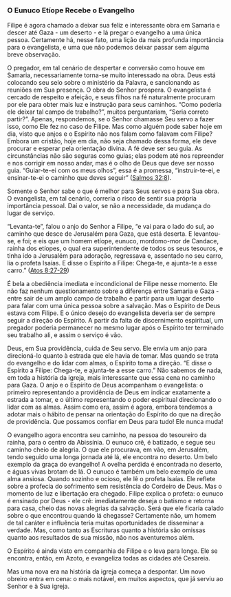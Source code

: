 ### O Eunuco Etíope Recebe o Evangelho 

Filipe é agora chamado a deixar sua feliz e interessante obra em Samaria e descer até Gaza - um deserto - e lá pregar o evangelho a uma única pessoa. Certamente há, nesse fato, uma lição da mais profunda importância para o evangelista, e uma que não podemos deixar passar sem alguma breve observação.

O pregador, em tal cenário de despertar e conversão como houve em Samaria, necessariamente torna-se muito interessado na obra. Deus está colocando seu selo sobre o ministério da Palavra, e sancionando as reuniões em Sua presença. O obra do Senhor prospera. O evangelista é cercado de respeito e afeição, e seus filhos na fé naturalmente procuram por ele para obter mais luz e instrução para seus caminhos. “Como poderia ele deixar tal campo de trabalho?”, muitos perguntariam, “Seria correto partir?”. Apenas, respondemos, se o Senhor chamasse Seu servo a fazer isso, como Ele fez no caso de Filipe. Mas como alguém pode saber hoje em dia, visto que anjos e o Espírito não nos falam como falavam com Filipe? Embora um cristão, hoje em dia, não seja chamado dessa forma, ele deve procurar e esperar pela orientação divina. A fé deve ser seu guia. As circunstâncias não são seguras como guias; elas podem até nos repreender e nos corrigir em nosso andar, mas é o olho de Deus que deve ser nosso guia. “Guiar-te-ei com os meus olhos”, essa é a promessa, “instruir-te-ei, e ensinar-te-ei o caminho que deves seguir” ([Salmos 32:8](http://bibliaonline.com.br/acf/sl/32/8)).

Somente o Senhor sabe o que é melhor para Seus servos e para Sua obra. O evangelista, em tal cenário, correria o risco de sentir sua própria importância pessoal. Daí o valor, se não a necessidade, da mudança do lugar de serviço.

“Levanta-te”, falou o anjo do Senhor a Filipe, “e vai para o lado do sul, ao caminho que desce de Jerusalém para Gaza, que está deserta. E levantou-se, e foi; e eis que um homem etíope, eunuco, mordomo-mor de Candace, rainha dos etíopes, o qual era superintendente de todos os seus tesouros, e tinha ido a Jerusalém para adoração, regressava e, assentado no seu carro, lia o profeta Isaías. E disse o Espírito a Filipe: Chega-te, e ajunta-te a esse carro.” ([Atos 8:27-29](http://bibliaonline.com.br/acf/atos/8/27-29))

É bela a obediência imediata e incondicional de Filipe nesse momento. Ele não faz nenhum questionamento sobre a diferença entre Samaria e Gaza - entre sair de um amplo campo de trabalho e partir para um lugar deserto para falar com uma única pessoa sobre a salvação. Mas o Espírito de Deus estava com Filipe. E o único desejo do evangelista deveria ser de sempre seguir a direção do Espírito. A partir da falta de discernimento espiritual, um pregador poderia permanecer no mesmo lugar após o Espírito ter terminado seu trabalho ali, e assim o serviço é vão.

Deus, em Sua providência, cuida de Seu servo. Ele envia um anjo para direcioná-lo quanto à estrada que ele havia de tomar. Mas quando se trata do evangelho e do lidar com almas, o Espírito toma a direção. “E disse o Espírito a Filipe: Chega-te, e ajunta-te a esse carro.” Não sabemos de nada, em toda a história da igreja, mais interessante que essa cena no caminho para Gaza. O anjo e o Espírito de Deus acompanham o evangelista: o primeiro representando a providência de Deus em indicar exatamente a estrada a tomar, e o último representando o poder espiritual direcionando o lidar com as almas. Assim como era, assim é agora, embora tendemos a adotar mais o hábito de pensar na orientação do Espírito do que na direção de providência. Que possamos confiar em Deus para tudo! Ele nunca muda!

O evangelho agora encontra seu caminho, na pessoa do tesoureiro da rainha, para o centro da Abissínia. O eunuco crê, é batizado, e segue seu caminho cheio de alegria. O que ele procurava, em vão, em Jerusalém, tendo seguido uma longa jornada até lá, ele encontra no deserto. Um belo exemplo da graça do evangelho! A ovelha perdida é encontrada no deserto, e águas vivas brotam de lá. O eunuco é também um belo exemplo de uma alma ansiosa. Quando sozinho e ocioso, ele lê o profeta Isaías. Ele reflete sobre a profecia do sofrimento sem resistência do Cordeiro de Deus. Mas o momento de luz e libertação era chegado. Filipe explica o profeta: o eunuco é ensinado por Deus - ele crê: imediatamente deseja o batismo e retorna para casa, cheio das novas alegrias da salvação. Será que ele ficaria calado sobre o que encontrou quando lá chegasse? Certamente não, um homem de tal caráter e influência teria muitas oportunidades de disseminar a verdade. Mas, como tanto as Escrituras quanto a história são omissas quanto aos resultados de sua missão, não nos aventuremos além.

O Espírito é ainda visto em companhia de Filipe e o leva para longe. Ele se encontra, então, em Azoto, e evangeliza todas as cidades até Cesareia.

Mas uma nova era na história da igreja começa a despontar. Um novo obreiro entra em cena: o mais notável, em muitos aspectos, que já serviu ao Senhor e à Sua igreja.